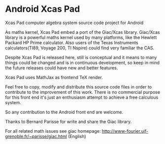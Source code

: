 Android Xcas Pad
================

Xcas Pad computer algebra system source code project for Android

As maths kernel, Xcas Pad embed a port of the Giac/Xcas library.
Giac/Xcas library is a powerful maths kernel used by many platforms, like the Hewlett Packard HP Prime calculator. 
Also users of the Texas Instruments calculators(TI89, Voyage 200, TI Nspire) could find very familiar the CAS.

Despite Xcas Pad is released here, still is conceptual and it means to many things could be changed and is in 
continuous development, so keep in mind the future releases could have new and better features.

Xcas Pad uses MathJax as frontend TeX render. 

Feel free to copy, modify and distribute this source code files in order to contribute to the improvement of this work.
There is no commercial purpose for this front end it's just an enthusiasm attempt to achieve a free calculous system.

So any contribution to the Android front end are welcome.

Thanks to Bernard Parisse for write and share the Giac library.

For all related math issues see giac homepage:
http://www-fourier.ujf-grenoble.fr/~parisse/giac.html (English)



